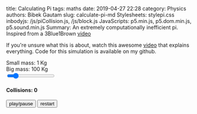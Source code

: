 title: Calculating Pi
tags: maths
date: 2019-04-27 22:28
category: Physics
authors: Bibek Gautam
slug: calculate-pi-md
Stylesheets: stylepi.css
inbodyjs: /js/piCollision.js, /js/block.js
JavaScripts: p5.min.js, p5.dom.min.js, p5.sound.min.js
Summary: An extremely computationally inefficient pi. Inspired from a 3Blue1Brown <a href='https://www.youtube.com/watch?v=HEfHFsfGXjs'>video </a>

If you're unsure what this is about, watch this awesome [video](https://www.youtube.com/watch?v=jsYwFizhncE) that explains everything. Code for this simulation is available on my github.  



Small mass: <data id="small">1</data> Kg<br>
Big mass: <data id="big">100</data> Kg<br>
<input class="slider" type="range" id="digits" min="0" max="7" step="1" value="1">
<div id='simulation'></div>


<b><h4 color="#550000">Collisions: <data id="counter">0</data></h4></b>
<input type="button" id="play" value="play/pause">
<input type="button" id="restart" value="restart"> <br>
